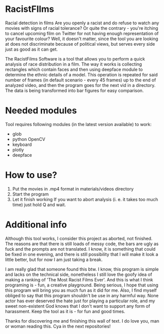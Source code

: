 # RacistFIlms
Racial detection in films
Are you openly a racist and do refuse to watch any movies with signs of racial tolerance? Or quite the contrary - you're itching to cancel upcoming film on Twitter for not having enough representation of your favourite colour? Well, it doesn't matter, since the tool you are looking at does not discriminate because of political views, but serves every side just as good as it can get. 

The RacistFilms Software is a tool that allows you to perform a quick analysis of race distribution in a film. The way it works is collecting rectangles which contain faces and then using deepface module to determine the ethnic details of a model. This operation is repeated for said number of frames (in default scenario - every 45 frames) up to the end of analyzed video, and then the program goes for the next vid in a directory. The data is being transformed into bar figures for easy comparison.

# Needed modules
Tool requires following modules (in the latest version available) to work:
- glob
- python OpenCV
- keyboard
- plotly
- deepface

# How to use?
1. Put the movies in .mp4 format in materials/videos directory
2. Start the program
3. Let it finish working
If you want to abort analysis (i. e. it takes too much time) just hold Q and wait. 

# Additional info
Although this tool works, I consider this project as aborted, not finished. The reasons are that there is still loads of messy code, the bars are ugly as fuck and the prompts are not translated. I know, it is something that could be fixed in one evening, and there is still possibility that I will make it look a little better, but for now I am just taking a break.

I am really glad that someone found this btw. I know, this program is simple and lacks on the technical side, nonetheless I still love the goofy idea of making a ranking of 'The Most Racist Films Ever'. And this is what I think programing is - fun, a creative playground. Being serious, I hope that using this program will bring you as much fun as it did for me. Also, I find myself obliged to say that this program shouldn't be use in any harmful way. None actor has ever deserved the hate just for playing a particular role, and my sweet non-existent God knows that I don't want to support any form of harassment. Keep the tool as it is - for fun and good times. 

Thanks for discovering me and finishing this wall of text. I do love you, man or woman reading this. Cya in the next repositories!
